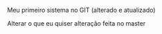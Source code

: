 Meu primeiro sistema no GIT (alterado e atualizado)

Alterar o que eu quiser
alteração feita no master